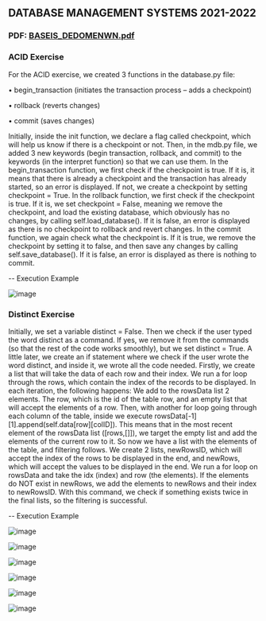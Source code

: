 ## DATABASE MANAGEMENT SYSTEMS 2021-2022
### PDF: [BASEIS_DEDOMENWN.pdf](https://github.com/apostolouagg/miniDB/files/14547063/BASEIS_DEDOMENWN.pdf)

### ACID Exercise

For the ACID exercise, we created 3 functions in the database.py file: 

• begin_transaction (initiates the transaction process – adds a checkpoint) 

• rollback (reverts changes) 

• commit (saves changes) 

Initially, inside the init function, we declare a flag called checkpoint, which will help us know if there is a checkpoint or not. Then, in the mdb.py file, we added 3 new keywords (begin transaction, rollback, and commit) to the keywords (in the interpret function) so that we can use them. 
In the begin_transaction function, we first check if the checkpoint is true. If it is, it means that there is already a checkpoint and the transaction has already started, so an error is displayed. If not, we create a checkpoint by setting checkpoint = True. 
In the rollback function, we first check if the checkpoint is true. If it is, we set checkpoint = False, meaning we remove the checkpoint, and load the existing database, which obviously has no changes, by calling self.load_database(). If it is false, an error is displayed as there is no checkpoint to rollback and revert changes. 
In the commit function, we again check what the checkpoint is. If it is true, we remove the checkpoint by setting it to false, and then save any changes by calling self.save_database(). If it is false, an error is displayed as there is nothing to commit.

-- Execution Example

![image](https://github.com/apostolouagg/miniDB/assets/61296853/720ee72c-5e23-4a30-9e1a-7fedaffc618e)

### Distinct Exercise

Initially, we set a variable distinct = False. Then we check if the user typed the word distinct as a command. If yes, we remove it from the commands (so that the rest of the code works smoothly), but we set distinct = True. A little later, we create an if statement where we check if the user wrote the word distinct, and inside it, we wrote all the code needed. 
Firstly, we create a list that will take the data of each row and their index. We run a for loop through the rows, which contain the index of the records to be displayed. In each iteration, the following happens: We add to the rowsData list 2 elements. The row, which is the id of the table row, and an empty list that will accept the elements of a row. Then, with another for loop going through each column of the table, inside we execute rowsData[-1][1].append(self.data[row][colID]). This means that in the most recent element of the rowsData list ([rows,[]]), we target the empty list and add the elements of the current row to it. So now we have a list with the elements of the table, and filtering follows. 
We create 2 lists, newRowsID, which will accept the index of the rows to be displayed in the end, and newRows, which will accept the values to be displayed in the end. We run a for loop on rowsData and take the idx (index) and row (the elements). If the elements do NOT exist in newRows, we add the elements to newRows and their index to newRowsID. With this command, we check if something exists twice in the final lists, so the filtering is successful.

-- Execution Example

![image](https://github.com/apostolouagg/miniDB/assets/61296853/5b3cd087-4c3e-4803-8d96-a787ac7c77c0)

![image](https://github.com/apostolouagg/miniDB/assets/61296853/19746fb9-a92c-4ce3-b25a-f7ea61ece1e4)

![image](https://github.com/apostolouagg/miniDB/assets/61296853/d541986e-456c-41c4-a715-773b5e8bc997)

![image](https://github.com/apostolouagg/miniDB/assets/61296853/fb86cbcf-509c-4304-a949-62721f053b39)

![image](https://github.com/apostolouagg/miniDB/assets/61296853/337f03a6-8e1f-4f52-a8a7-abbc031c3e9b)

![image](https://github.com/apostolouagg/miniDB/assets/61296853/0805c057-1404-4e64-a035-0878672e0332)

